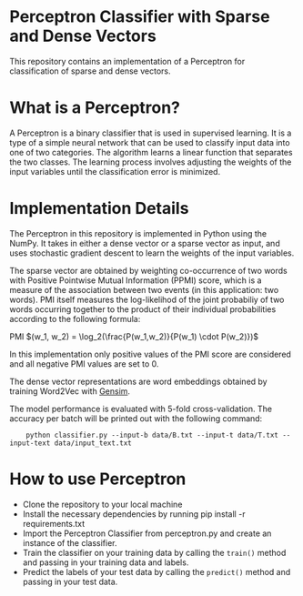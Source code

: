 # Perceptron Classifier with Sparse and Dense Vectors
This repository contains an implementation of a Perceptron for classification of sparse and dense vectors.

# What is a Perceptron?
A Perceptron is a binary classifier that is used in supervised learning. It is a type of a simple neural network that can be used to classify input data into one of two categories. The algorithm learns a linear function that separates the two classes. The learning process involves adjusting the weights of the input variables until the classification error is minimized.

# Implementation Details
The Perceptron in this repository is implemented in Python using the NumPy. It takes in either a dense vector or a sparse vector as input, and uses stochastic gradient descent to learn the weights of the input variables.


The sparse vector are obtained by weighting co-occurrence of two words with Positive Pointwise Mutual Information (PPMI) score, which is a measure of the association between two events (in this application: two words). PMI itself measures the log-likelihod of the joint probabiliy of two words occurring together to the product of their individual probabilities according to the following formula:

PMI $(w_1, w_2) = \log_2(\frac{P(w_1,w_2)}{P(w_1) \cdot P(w_2)})$

In this implementation only positive values of the PMI score are considered and all negative PMI values are set to 0.

The dense vector representations are word embeddings obtained by training Word2Vec with [Gensim](https://radimrehurek.com/gensim/models/word2vec.html).

The model performance is evaluated with 5-fold cross-validation. The accuracy per batch will be printed out with the following command:

        python classifier.py --input-b data/B.txt --input-t data/T.txt --input-text data/input_text.txt

# How to use Perceptron 
- Clone the repository to your local machine
- Install the necessary dependencies by running pip install -r requirements.txt
- Import the Perceptron Classifier from perceptron.py and create an instance of the classifier.
- Train the classifier on your training data by calling the `train()` method and passing in your training data and labels.
- Predict the labels of your test data by calling the `predict()` method and passing in your test data.